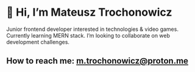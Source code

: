 # 👋 Hi, I’m Mateusz Trochonowicz
Junior frontend developer interested in technologies & video games. Currently learning MERN stack. I’m looking to collaborate on web development challenges.
## How to reach me: m.trochonowicz@proton.me
